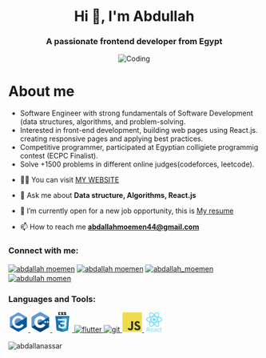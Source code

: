<h1 align="center">Hi 👋, I'm Abdullah</h1>
<h3 align="center">A passionate frontend developer from Egypt</h3>
<div align="center">
  <img alt="Coding" width="400" src="https://cdn.dribbble.com/users/1162077/screenshots/3848914/programmer.gif"/>
</div>

<h1 dir="auto">About me</h1>
<ul>
  <li dir="auto">Software Engineer with strong fundamentals of Software Development (data structures, algorithms, and problem-solving.</li>
  <li dir="auto">Interested in front-end development, building web pages using React.js. creating responsive pages and applying best practices.</li>
  <li dir="auto">Competitive programmer, participated at Egyptian colligiete programmig contest (ECPC Finalist).</li>
  <li dir="auto">Solve +1500 problems in different online judges(codeforces, leetcode).</li>
</ul>

- 👨‍💻 You can visit <a href="#">MY WEBSITE</a>

- 💬 Ask me about **Data structure, Algorithms, React.js**

- 📄 I’m currently open for a new job opportunity, this is <a href="https://drive.google.com/file/d/1-Y3EceE1Jn6Y1hJiPP5kHswJoxCT_LDE/view">My resume</a>

- 📫 How to reach me **abdallahmoemen44@gmail.com**

<h3 align="left">Connect with me:</h3>
<p align="left">
<a href="https://linkedin.com/in/abdallah moemen" target="blank"><img align="center" src="https://raw.githubusercontent.com/rahuldkjain/github-profile-readme-generator/master/src/images/icons/Social/linked-in-alt.svg" alt="abdallah moemen" height="30" width="40" /></a>
<a href="https://fb.com/abdallah moemen" target="blank"><img align="center" src="https://raw.githubusercontent.com/rahuldkjain/github-profile-readme-generator/master/src/images/icons/Social/facebook.svg" alt="abdallah moemen" height="30" width="40" /></a>
<a href="https://codeforces.com/profile/abdallah_moemen" target="blank"><img align="center" src="https://raw.githubusercontent.com/rahuldkjain/github-profile-readme-generator/master/src/images/icons/Social/codeforces.svg" alt="abdallah_moemen" height="30" width="40" /></a>
<a href="https://www.leetcode.com/abdullah momen" target="blank"><img align="center" src="https://raw.githubusercontent.com/rahuldkjain/github-profile-readme-generator/master/src/images/icons/Social/leet-code.svg" alt="abdullah momen" height="30" width="40" /></a>
</p>

<h3 align="left">Languages and Tools:</h3>
<p align="left"> <a href="https://www.cprogramming.com/" target="_blank" rel="noreferrer"> <img src="https://raw.githubusercontent.com/devicons/devicon/master/icons/c/c-original.svg" alt="c" width="40" height="40"/> </a> <a href="https://www.w3schools.com/cpp/" target="_blank" rel="noreferrer"> <img src="https://raw.githubusercontent.com/devicons/devicon/master/icons/cplusplus/cplusplus-original.svg" alt="cplusplus" width="40" height="40"/> </a> <a href="https://www.w3schools.com/css/" target="_blank" rel="noreferrer"> <img src="https://raw.githubusercontent.com/devicons/devicon/master/icons/css3/css3-original-wordmark.svg" alt="css3" width="40" height="40"/> </a> <a href="https://flutter.dev" target="_blank" rel="noreferrer"> <img src="https://www.vectorlogo.zone/logos/flutterio/flutterio-icon.svg" alt="flutter" width="40" height="40"/> </a> <a href="https://git-scm.com/" target="_blank" rel="noreferrer"> <img src="https://www.vectorlogo.zone/logos/git-scm/git-scm-icon.svg" alt="git" width="40" height="40"/> </a> <a href="https://developer.mozilla.org/en-US/docs/Web/JavaScript" target="_blank" rel="noreferrer"> <img src="https://raw.githubusercontent.com/devicons/devicon/master/icons/javascript/javascript-original.svg" alt="javascript" width="40" height="40"/> </a> <a href="https://reactjs.org/" target="_blank" rel="noreferrer"> <img src="https://raw.githubusercontent.com/devicons/devicon/master/icons/react/react-original-wordmark.svg" alt="react" width="40" height="40"/> </a> </p>

<p><img align="center" src="https://github-readme-stats.vercel.app/api/top-langs?username=abdallanassar&show_icons=true&locale=en&layout=compact" alt="abdallanassar" /></p>
